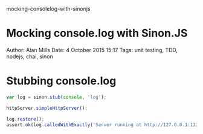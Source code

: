 mocking-consolelog-with-sinonjs

Mocking console.log with Sinon.JS
=================================
Author: Alan Mills
Date: 4 October 2015 15:17
Tags: unit testing, TDD, nodejs, chai, sinon

# Stubbing console.log
``` javascript
var log = sinon.stub(console, 'log');

httpServer.simpleHttpServer();

log.restore();
assert.ok(log.calledWithExactly('Server running at http://127.0.0.1:1337/'));
```
